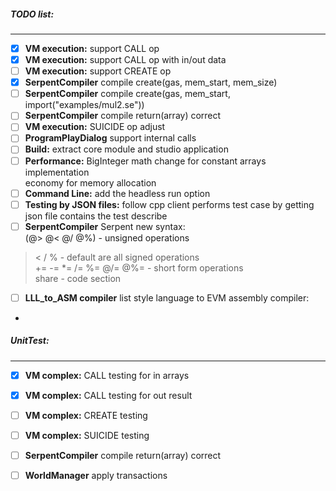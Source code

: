 

##### TODO list:
----------------

- [x] **VM execution:** support CALL op   
- [x] **VM execution:** support CALL op with in/out data   
- [ ] **VM execution:** support CREATE op
- [x] **SerpentCompiler** compile create(gas, mem_start, mem_size)
- [ ] **SerpentCompiler** compile create(gas, mem_start, import("examples/mul2.se"))                                  
- [ ] **SerpentCompiler** compile return(array) correct
- [ ] **VM execution:** SUICIDE op adjust
- [ ] **ProgramPlayDialog** support internal calls
- [ ] **Build:** extract core module and studio application
- [ ] **Performance:** BigInteger math change for constant arrays implementation   
economy for memory allocation
- [ ] **Command Line:** add the headless run option   
- [ ] **Testing by JSON files:** follow cpp client performs test case by getting json file contains the test describe
- [ ] **SerpentCompiler** Serpent new syntax:   
(@> @< @/ @%) - unsigned operations   
 > < / % - default are all signed operations   
+= -= *= /= %= @/= @%= - short form operations      
share - code section
    
- [ ] **LLL_to_ASM compiler** list style language to EVM assembly compiler:    

- 

##### UnitTest:   
----------------

- [x] **VM complex:** CALL testing for in arrays
- [x] **VM complex:** CALL testing for out result
- [ ] **VM complex:** CREATE testing 
- [ ] **VM complex:** SUICIDE testing
- [ ] **SerpentCompiler** compile return(array) correct
- [ ] **WorldManager** apply transactions

